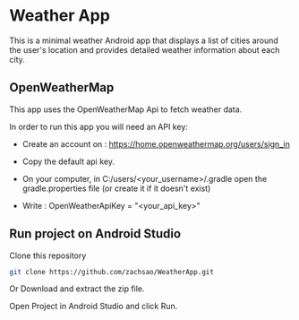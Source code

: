 # Weather App

This is a minimal weather Android app that displays a list of cities around the user's location and provides detailed weather information about each city.

## OpenWeatherMap

This app uses the OpenWeatherMap Api to fetch weather data.

In order to run this app you will need an API key:

- Create an account on : https://home.openweathermap.org/users/sign_in

- Copy the default api key.

- On your computer, in C:/users/<your_username>/.gradle open the gradle.properties file (or create it if it doesn't exist)
- Write : OpenWeatherApiKey = "<your_api_key>"

## Run project on Android Studio

Clone this repository

```bash
git clone https://github.com/zachsao/WeatherApp.git
```
Or Download and extract the zip file.

Open Project in Android Studio and click Run.
